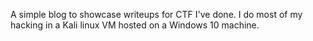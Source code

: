 A simple blog to showcase writeups for CTF I've done. I do most of my hacking in a Kali linux VM hosted on a Windows 10 machine. 
